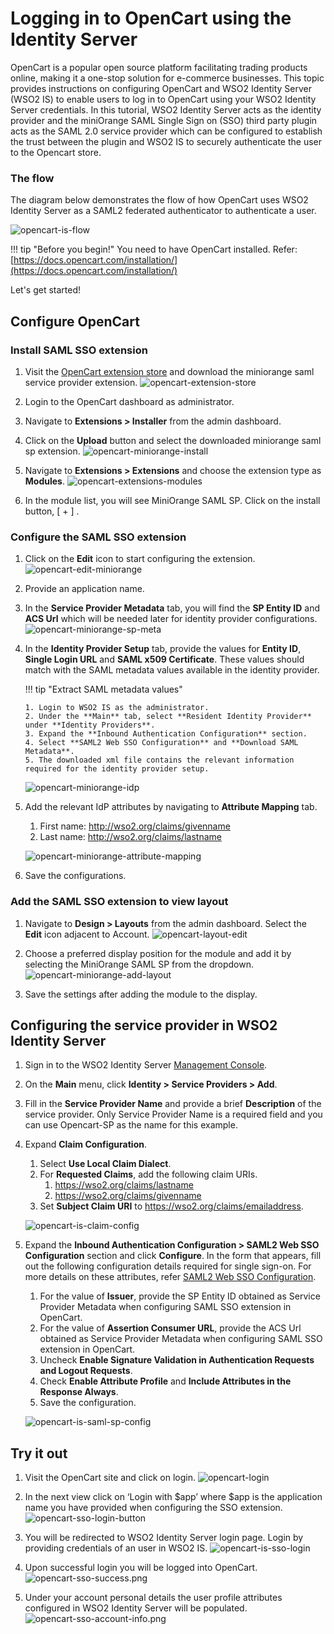 # Logging in to OpenCart using the Identity Server

OpenCart is a popular open source platform facilitating trading products online, making it a one-stop solution for 
e-commerce businesses. This topic provides instructions on configuring OpenCart and WSO2 Identity Server (WSO2 IS) to 
enable users to log in to OpenCart using your WSO2 Identity Server credentials. In this tutorial, WSO2 Identity Server 
acts as the identity provider and the miniOrange SAML Single Sign on (SSO) third party plugin acts as the SAML 2.0 
service provider which can be configured to establish the trust between the plugin and WSO2 IS to securely authenticate 
the user to the Opencart store.

### The flow

The diagram below demonstrates the flow of how OpenCart uses WSO2 Identity Server as a SAML2 federated authenticator to 
authenticate a user.

![opencart-is-flow](../assets/img/tutorials/opencart-is-flow.png)

!!! tip "Before you begin!"
    You need to have OpenCart installed. Refer: [https://docs.opencart.com/installation/](https://docs.opencart.com/installation/)

Let's get started!

## Configure OpenCart

### Install SAML SSO extension

1.  Visit the [OpenCart extension store](https://www.opencart.com/index.php?route=marketplace/extension) and download 
the miniorange saml service provider extension.
    ![opencart-extension-store](../assets/img/tutorials/opencart-extension-store.png)

2.  Login to the OpenCart dashboard as administrator.
    
3.  Navigate to **Extensions > Installer** from the admin dashboard.
    
4.  Click on the **Upload** button and select the downloaded miniorange saml sp extension.
    ![opencart-miniorange-install](../assets/img/tutorials/opencart-miniorange-install.png)
    
5.  Navigate to **Extensions > Extensions** and choose the extension type as **Modules**.
    ![opencart-extensions-modules](../assets/img/tutorials/opencart-extensions-modules.png)

6.  In the module list, you will see MiniOrange SAML SP. Click on the install button, [ + ] .

### Configure the SAML SSO extension

1.  Click on the **Edit** icon to start configuring the extension.
    ![opencart-edit-miniorange](../assets/img/tutorials/opencart-edit-miniorange.png)
    
2.  Provide an application name.
    
3.  In the **Service Provider Metadata** tab, you will find the **SP Entity ID** and **ACS Url** which will be needed 
later for identity provider configurations.
    ![opencart-miniorange-sp-meta](../assets/img/tutorials/opencart-miniorange-sp-meta.png)
    
4.  In the **Identity Provider Setup** tab, provide the values for **Entity ID**, **Single Login URL** and 
**SAML x509 Certificate**. These values should match with the SAML metadata values available in the identity provider.

    !!! tip "Extract SAML metadata values"
        
        1. Login to WSO2 IS as the administrator.
        2. Under the **Main** tab, select **Resident Identity Provider** under **Identity Providers**.
        3. Expand the **Inbound Authentication Configuration** section.
        4. Select **SAML2 Web SSO Configuration** and **Download SAML Metadata**.
        5. The downloaded xml file contains the relevant information required for the identity provider setup.
        
    ![opencart-miniorange-idp](../assets/img/tutorials/opencart-miniorange-idp.png)
    
5.  Add the relevant IdP attributes by navigating to **Attribute Mapping** tab.
    1. First name: http://wso2.org/claims/givenname
    2. Last name: http://wso2.org/claims/lastname
    
    ![opencart-miniorange-attribute-mapping](../assets/img/tutorials/opencart-miniorange-attribute-mapping.png)

6.  Save the configurations.

### Add the SAML SSO extension to view layout

1.  Navigate to **Design > Layouts** from the admin dashboard. Select the **Edit** icon adjacent to Account.
    ![opencart-layout-edit](../assets/img/tutorials/opencart-layout-edit.png)
    
2.  Choose a preferred display position for the module and add it by selecting the MiniOrange SAML SP from the dropdown.
    ![opencart-miniorange-add-layout](../assets/img/tutorials/opencart-miniorange-add-layout.png)
    
3.  Save the settings after adding the module to the display.

## Configuring the service provider in WSO2 Identity Server

1.  Sign in to the WSO2 Identity Server [Management Console](../../setup/getting-started-with-the-management-console/).

2.  On the **Main** menu, click **Identity > Service Providers > Add**.

3.  Fill in the **Service Provider Name** and provide a brief **Description** of the service provider. Only 
Service Provider Name is a required field and you can use Opencart-SP as the name for this example.

4.  Expand **Claim Configuration**.
    1. Select **Use Local Claim Dialect**.
    2. For **Requested Claims**, add the following claim URIs.
        1. https://wso2.org/claims/lastname
        2. https://wso2.org/claims/givenname
    3. Set **Subject Claim URI** to https://wso2.org/claims/emailaddress.
    
    ![opencart-is-claim-config](../assets/img/tutorials/opencart-is-claim-config.png)
    
5.  Expand the **Inbound Authentication Configuration > SAML2 Web SSO Configuration** section and click **Configure**.
    In the form that appears, fill out the following configuration details required for single sign-on. 
    For more details on these attributes, refer 
    [SAML2 Web SSO Configuration](../../learn/configuring-inbound-authentication-for-a-service-provider#configuring-inbound-authentication-with-saml2-web-sso).
    1. For the value of **Issuer**, provide the SP Entity ID obtained as Service Provider Metadata when configuring SAML SSO extension in OpenCart.
    2. For the value of **Assertion Consumer URL**, provide the ACS Url obtained as Service Provider Metadata when configuring SAML SSO extension in OpenCart. 
    3. Uncheck **Enable Signature Validation in Authentication Requests and Logout Requests**.
    4. Check **Enable Attribute Profile** and **Include Attributes in the Response Always**.
    5. Save the configuration.

    ![opencart-is-saml-sp-config](../assets/img/tutorials/opencart-is-saml-sp-config.png)

## Try it out
   
1.  Visit the OpenCart site and click on login.
    ![opencart-login](../assets/img/tutorials/opencart-login.png)

2.  In the next view click on ‘Login with $app’ where $app is the application name you have provided when configuring 
the SSO extension.
    ![opencart-sso-login-button](../assets/img/tutorials/opencart-sso-login-button.png)
        
3.  You will be redirected to WSO2 Identity Server login page. Login by providing credentials of an user in WSO2 IS.
    ![opencart-is-sso-login](../assets/img/tutorials/opencart-is-sso-login.png)
	
4.  Upon successful login you will be logged into OpenCart.
    ![opencart-sso-success.png](../assets/img/tutorials/opencart-sso-success.png)
    
5.  Under your account personal details the user profile attributes configured in WSO2 Identity Server will be populated.
    ![opencart-sso-account-info.png](../assets/img/tutorials/opencart-sso-account-info.png)


